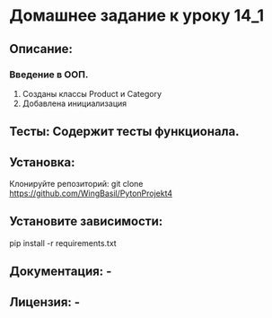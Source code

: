 # Домашнее задание к уроку 14_1 
## Описание: 
### Введение в ООП. 
1. Созданы классы Product и Category
2. Добавлена инициализация
## Тесты: Содержит тесты функционала.
## Установка:
Клонируйте репозиторий: git clone https://github.com/WingBasil/PytonProjekt4
## Установите зависимости:
pip install -r requirements.txt
## Документация: - 
## Лицензия: - 
